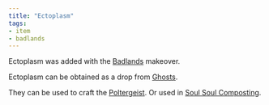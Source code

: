 ```yaml
---
title: "Ectoplasm"
tags:
- item
- badlands
---
```


Ectoplasm was added with the [Badlands](notes/makeover/badlands) makeover.

Ectoplasm can be obtained as a drop from [Ghosts](notes/mob/ghost).

They can be used to craft the [Poltergeist](notes/block/poltergeist). Or used in [Soul Soul Composting](notes/mechanic/soul_soil_composting). 
